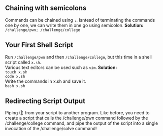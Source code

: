 ## Chaining with semicolons 
Commands can be chained using `;`. Isntead of terminating the commands one by one, we can write them in one go using semicolon.
**Solution:** <br>
`/challenge/pwn; /challenge/college` <br>
## Your First Shell Script
Run `/challenge/pwn` and then `/challenge/college`, but this time in a shell script called `x.sh`. <br>
Various text editors can be used such as `vim`. 
**Solution:** <br>
`touch x.sh`<br>
`code x.sh`<br>
Write the commands in x.sh and save it.<br>
`bash x.sh`<br>
## Redirecting Script Output 
Piping (|) from your script to another program. Like before, you need to create a script that calls the /challenge/pwn command followed by the /challenge/college command, and pipe the output of the script into a single invocation of the /challenge/solve command!<br>

